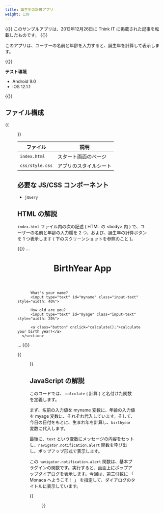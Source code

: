 ```yaml
---
title: 誕生年の計算アプリ
weight: 130
---
```


{{<note>}}
  このサンプルアプリは、2012年12月26日に Think IT に掲載された記事を転載したものです。
{{</note>}}

このアプリは、ユーザーの名前と年齢を入力すると、誕生年を計算して表示します。

{{<import pid="5c19b37ee7888542497f60bd" title="BirthYear App">}}

**テスト環境**

- Android 9.0
- iOS 12.1.1

{{<iframeApp src="https://monaca.github.io/project-templates/22-birth-year-app/www/index.html">}}

## ファイル構成

{{<figure src="/images/sampleapp/age-calc/1.png">}}                                

ファイル | 説明
--------------|-----------------------------------
`index.html` | スタート画面のページ           
`css/style.css` | アプリのスタイルシート         

必要な JS/CSS コンポーネント
----------------------------

-  `jQuery`   

## HTML の解説

`index.html` ファイル内の次の記述 ( HTML の &lt;body&gt; 内 )
で、ユーザーの名前と年齢の入力欄を 2 つ、および、誕生年の計算ボタンを 1
つ表示します ( 下のスクリーンショットを参照のこと )。

{{<highlight html>}}
...
  <div data-role="page" id="TopPage">
      <header data-role="header" data-position="fixed">
          <h1>BirthYear App</h1>
      </header>
      <section data-role="content">

          What's your name?
          <input type="text" id="myname" class="input-text" style="width: 40%">

          How old are you?
          <input type="text" id="myage" class="input-text" style="width: 20%">

          <a class="button" onclick="calculate();">calculate your birth year!</a>
      </section>
  </div>
...
{{</highlight>}}

{{<figure src="/images/sampleapp/age-calc/3.png" width="300">}}   

JavaScript の解説
-----------------

このコードでは、 `calculate` ( 計算 ) と名付けた関数を定義します。

まず、名前の入力値を myname 変数に、年齢の入力値を myage
変数に、それぞれ代入しています。そして、今日の日付をもとに、生まれ年を計算し、`birthyear`
変数に代入します。

最後に、`text`
という変数にメッセージの内容をセットし、`navigator.notification.alert`
関数を呼び出し、ポップアップ形式で表示します。

この `navigator.notification.alert` 関数は、基本プラグインの関数です。実行すると、画面上にポップアップダイアログを表示します。今回は、第三引数に
「 Monaca へようこそ！ 」
を指定して、ダイアログのタイトルに表示しています。

{{<figure src="/images/sampleapp/age-calc/4.png" width="300">}}   
